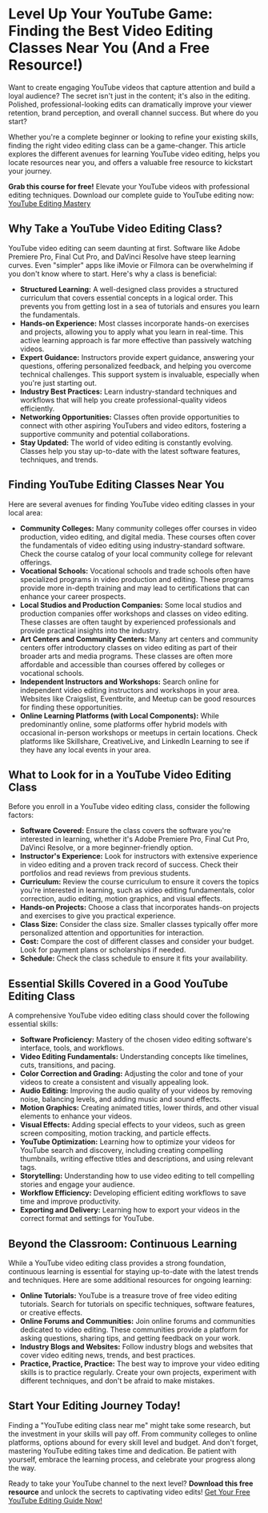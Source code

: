 # Level Up Your YouTube Game: Finding the Best Video Editing Classes Near You (And a Free Resource!)

Want to create engaging YouTube videos that capture attention and build a loyal audience? The secret isn't just in the content; it's also in the editing. Polished, professional-looking edits can dramatically improve your viewer retention, brand perception, and overall channel success. But where do you start?

Whether you're a complete beginner or looking to refine your existing skills, finding the right video editing class can be a game-changer. This article explores the different avenues for learning YouTube video editing, helps you locate resources near you, and offers a valuable free resource to kickstart your journey.

**Grab this course for free!** Elevate your YouTube videos with professional editing techniques. Download our complete guide to YouTube editing now: [YouTube Editing Mastery](https://udemywork.com/youtube-editing-classes-near-me)

## Why Take a YouTube Video Editing Class?

YouTube video editing can seem daunting at first. Software like Adobe Premiere Pro, Final Cut Pro, and DaVinci Resolve have steep learning curves. Even "simpler" apps like iMovie or Filmora can be overwhelming if you don't know where to start. Here's why a class is beneficial:

*   **Structured Learning:** A well-designed class provides a structured curriculum that covers essential concepts in a logical order. This prevents you from getting lost in a sea of tutorials and ensures you learn the fundamentals.
*   **Hands-on Experience:** Most classes incorporate hands-on exercises and projects, allowing you to apply what you learn in real-time. This active learning approach is far more effective than passively watching videos.
*   **Expert Guidance:** Instructors provide expert guidance, answering your questions, offering personalized feedback, and helping you overcome technical challenges. This support system is invaluable, especially when you're just starting out.
*   **Industry Best Practices:** Learn industry-standard techniques and workflows that will help you create professional-quality videos efficiently.
*   **Networking Opportunities:** Classes often provide opportunities to connect with other aspiring YouTubers and video editors, fostering a supportive community and potential collaborations.
*   **Stay Updated:** The world of video editing is constantly evolving. Classes help you stay up-to-date with the latest software features, techniques, and trends.

## Finding YouTube Editing Classes Near You

Here are several avenues for finding YouTube video editing classes in your local area:

*   **Community Colleges:** Many community colleges offer courses in video production, video editing, and digital media. These courses often cover the fundamentals of video editing using industry-standard software. Check the course catalog of your local community college for relevant offerings.
*   **Vocational Schools:** Vocational schools and trade schools often have specialized programs in video production and editing. These programs provide more in-depth training and may lead to certifications that can enhance your career prospects.
*   **Local Studios and Production Companies:** Some local studios and production companies offer workshops and classes on video editing. These classes are often taught by experienced professionals and provide practical insights into the industry.
*   **Art Centers and Community Centers:** Many art centers and community centers offer introductory classes on video editing as part of their broader arts and media programs. These classes are often more affordable and accessible than courses offered by colleges or vocational schools.
*   **Independent Instructors and Workshops:** Search online for independent video editing instructors and workshops in your area. Websites like Craigslist, Eventbrite, and Meetup can be good resources for finding these opportunities.
*   **Online Learning Platforms (with Local Components):** While predominantly online, some platforms offer hybrid models with occasional in-person workshops or meetups in certain locations. Check platforms like Skillshare, CreativeLive, and LinkedIn Learning to see if they have any local events in your area.

## What to Look for in a YouTube Video Editing Class

Before you enroll in a YouTube video editing class, consider the following factors:

*   **Software Covered:** Ensure the class covers the software you're interested in learning, whether it's Adobe Premiere Pro, Final Cut Pro, DaVinci Resolve, or a more beginner-friendly option.
*   **Instructor's Experience:** Look for instructors with extensive experience in video editing and a proven track record of success. Check their portfolios and read reviews from previous students.
*   **Curriculum:** Review the course curriculum to ensure it covers the topics you're interested in learning, such as video editing fundamentals, color correction, audio editing, motion graphics, and visual effects.
*   **Hands-on Projects:** Choose a class that incorporates hands-on projects and exercises to give you practical experience.
*   **Class Size:** Consider the class size. Smaller classes typically offer more personalized attention and opportunities for interaction.
*   **Cost:** Compare the cost of different classes and consider your budget. Look for payment plans or scholarships if needed.
*   **Schedule:** Check the class schedule to ensure it fits your availability.

## Essential Skills Covered in a Good YouTube Editing Class

A comprehensive YouTube video editing class should cover the following essential skills:

*   **Software Proficiency:** Mastery of the chosen video editing software's interface, tools, and workflows.
*   **Video Editing Fundamentals:** Understanding concepts like timelines, cuts, transitions, and pacing.
*   **Color Correction and Grading:** Adjusting the color and tone of your videos to create a consistent and visually appealing look.
*   **Audio Editing:** Improving the audio quality of your videos by removing noise, balancing levels, and adding music and sound effects.
*   **Motion Graphics:** Creating animated titles, lower thirds, and other visual elements to enhance your videos.
*   **Visual Effects:** Adding special effects to your videos, such as green screen compositing, motion tracking, and particle effects.
*   **YouTube Optimization:** Learning how to optimize your videos for YouTube search and discovery, including creating compelling thumbnails, writing effective titles and descriptions, and using relevant tags.
*   **Storytelling:** Understanding how to use video editing to tell compelling stories and engage your audience.
*   **Workflow Efficiency:** Developing efficient editing workflows to save time and improve productivity.
*   **Exporting and Delivery:** Learning how to export your videos in the correct format and settings for YouTube.

## Beyond the Classroom: Continuous Learning

While a YouTube video editing class provides a strong foundation, continuous learning is essential for staying up-to-date with the latest trends and techniques. Here are some additional resources for ongoing learning:

*   **Online Tutorials:** YouTube is a treasure trove of free video editing tutorials. Search for tutorials on specific techniques, software features, or creative effects.
*   **Online Forums and Communities:** Join online forums and communities dedicated to video editing. These communities provide a platform for asking questions, sharing tips, and getting feedback on your work.
*   **Industry Blogs and Websites:** Follow industry blogs and websites that cover video editing news, trends, and best practices.
*   **Practice, Practice, Practice:** The best way to improve your video editing skills is to practice regularly. Create your own projects, experiment with different techniques, and don't be afraid to make mistakes.

## Start Your Editing Journey Today!

Finding a "YouTube editing class near me" might take some research, but the investment in your skills will pay off. From community colleges to online platforms, options abound for every skill level and budget. And don't forget, mastering YouTube editing takes time and dedication. Be patient with yourself, embrace the learning process, and celebrate your progress along the way.

Ready to take your YouTube channel to the next level? **Download this free resource** and unlock the secrets to captivating video edits! [Get Your Free YouTube Editing Guide Now!](https://udemywork.com/youtube-editing-classes-near-me)
